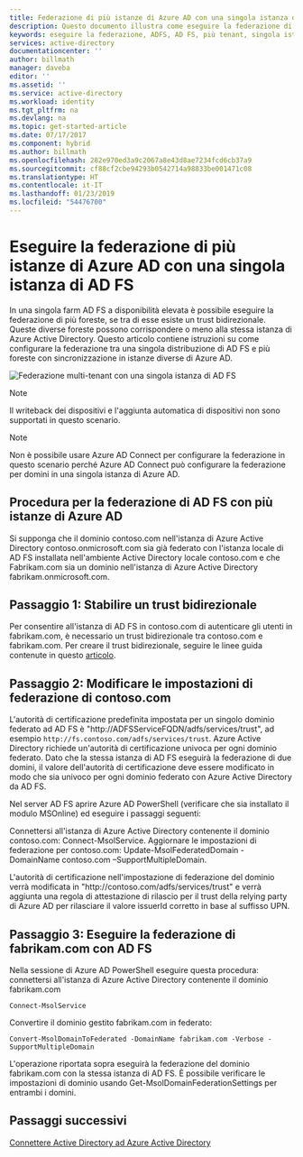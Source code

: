 ```yaml
---
title: Federazione di più istanze di Azure AD con una singola istanza di AD FS | Microsoft Docs
description: Questo documento illustra come eseguire la federazione di più istanze di Azure AD con una singola istanza di AD FS.
keywords: eseguire la federazione, ADFS, AD FS, più tenant, singola istanza di AD FS, unica istanza di AD FS, federazione multi-tenant, ad fs con più foreste, aad connect, federazione, federazione tra tenant
services: active-directory
documentationcenter: ''
author: billmath
manager: daveba
editor: ''
ms.assetid: ''
ms.service: active-directory
ms.workload: identity
ms.tgt_pltfrm: na
ms.devlang: na
ms.topic: get-started-article
ms.date: 07/17/2017
ms.component: hybrid
ms.author: billmath
ms.openlocfilehash: 282e970ed3a9c2067a8e43d8ae7234fcd6cb37a9
ms.sourcegitcommit: cf88cf2cbe94293b0542714a98833be001471c08
ms.translationtype: HT
ms.contentlocale: it-IT
ms.lasthandoff: 01/23/2019
ms.locfileid: "54476700"
---
```

# <a name="federate-multiple-instances-of-azure-ad-with-single-instance-of-ad-fs"></a>Eseguire la federazione di più istanze di Azure AD con una singola istanza di AD FS

In una singola farm AD FS a disponibilità elevata è possibile eseguire la federazione di più foreste, se tra di esse esiste un trust bidirezionale. Queste diverse foreste possono corrispondere o meno alla stessa istanza di Azure Active Directory. Questo articolo contiene istruzioni su come configurare la federazione tra una singola distribuzione di AD FS e più foreste con sincronizzazione in istanze diverse di Azure AD.

![Federazione multi-tenant con una singola istanza di AD FS](./media/how-to-connect-fed-single-adfs-multitenant-federation/concept.png)
 
> [!NOTE]
> Il writeback dei dispositivi e l'aggiunta automatica di dispositivi non sono supportati in questo scenario.

> [!NOTE]
> Non è possibile usare Azure AD Connect per configurare la federazione in questo scenario perché Azure AD Connect può configurare la federazione per domini in una singola istanza di Azure AD.

## <a name="steps-for-federating-ad-fs-with-multiple-azure-ad"></a>Procedura per la federazione di AD FS con più istanze di Azure AD

Si supponga che il dominio contoso.com nell'istanza di Azure Active Directory contoso.onmicrosoft.com sia già federato con l'istanza locale di AD FS installata nell'ambiente Active Directory locale contoso.com e che Fabrikam.com sia un dominio nell'istanza di Azure Active Directory fabrikam.onmicrosoft.com.

## <a name="step-1-establish-a-two-way-trust"></a>Passaggio 1: Stabilire un trust bidirezionale
 
Per consentire all'istanza di AD FS in contoso.com di autenticare gli utenti in fabrikam.com, è necessario un trust bidirezionale tra contoso.com e fabrikam.com. Per creare il trust bidirezionale, seguire le linee guida contenute in questo [articolo](https://technet.microsoft.com/library/cc816590.aspx).
 
## <a name="step-2-modify-contosocom-federation-settings"></a>Passaggio 2: Modificare le impostazioni di federazione di contoso.com 
 
L'autorità di certificazione predefinita impostata per un singolo dominio federato ad AD FS è "http\://ADFSServiceFQDN/adfs/services/trust", ad esempio `http://fs.contoso.com/adfs/services/trust`. Azure Active Directory richiede un'autorità di certificazione univoca per ogni dominio federato. Dato che la stessa istanza di AD FS eseguirà la federazione di due domini, il valore dell'autorità di certificazione deve essere modificato in modo che sia univoco per ogni dominio federato con Azure Active Directory da AD FS. 
 
Nel server AD FS aprire Azure AD PowerShell (verificare che sia installato il modulo MSOnline) ed eseguire i passaggi seguenti:
 
Connettersi all'istanza di Azure Active Directory contenente il dominio contoso.com: Connect-MsolService. Aggiornare le impostazioni di federazione per contoso.com: Update-MsolFederatedDomain -DomainName contoso.com –SupportMultipleDomain.
 
L'autorità di certificazione nell'impostazione di federazione del dominio verrà modificata in "http\://contoso.com/adfs/services/trust" e verrà aggiunta una regola di attestazione di rilascio per il trust della relying party di Azure AD per rilasciare il valore issuerId corretto in base al suffisso UPN.
 
## <a name="step-3-federate-fabrikamcom-with-ad-fs"></a>Passaggio 3: Eseguire la federazione di fabrikam.com con AD FS
 
Nella sessione di Azure AD PowerShell eseguire questa procedura: connettersi all'istanza di Azure Active Directory contenente il dominio fabrikam.com

    Connect-MsolService
Convertire il dominio gestito fabrikam.com in federato:

    Convert-MsolDomainToFederated -DomainName fabrikam.com -Verbose -SupportMultipleDomain
 
L'operazione riportata sopra eseguirà la federazione del dominio fabrikam.com con la stessa istanza di AD FS. È possibile verificare le impostazioni di dominio usando Get-MsolDomainFederationSettings per entrambi i domini.

## <a name="next-steps"></a>Passaggi successivi
[Connettere Active Directory ad Azure Active Directory](whatis-hybrid-identity.md)
